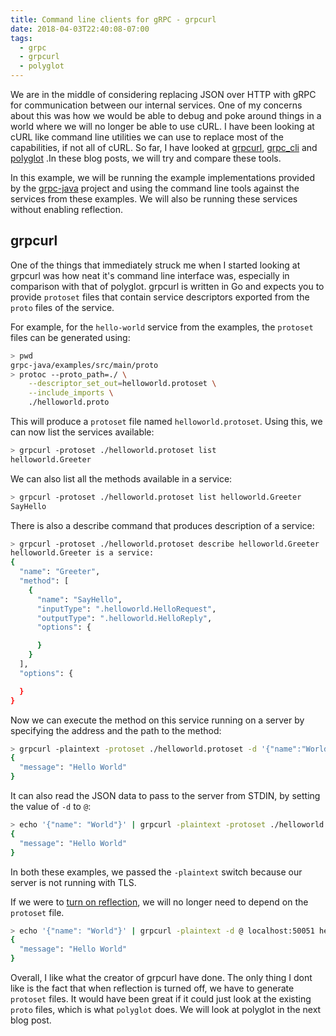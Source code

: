```yaml
---
title: Command line clients for gRPC - grpcurl
date: 2018-04-03T22:40:08-07:00
tags:
  - grpc
  - grpcurl
  - polyglot
---
```

We are in the middle of considering replacing JSON over HTTP with gRPC for communication between our internal services. One of my concerns about this was how we would be able to debug and poke around things in a world where we will no longer be able to use cURL. I have been looking at cURL like command line utilities we can use to replace most of the capabilities, if not all of cURL. So far, I have looked at [grpcurl](https://github.com/fullstorydev/grpcurl), [grpc_cli](https://github.com/grpc/grpc/blob/master/doc/command_line_tool.md) and [polyglot](https://github.com/grpc-ecosystem/polyglot) .In these blog posts, we will try and compare these tools.
<!--more-->

In this example, we will be running the example implementations provided by the [grpc-java](https://github.com/grpc/grpc-java/tree/master/examples) project and using the command line tools against the services from these examples. We will also be running these services without enabling reflection.

## grpcurl
One of the things that immediately struck me when I started looking at grpcurl was how neat it's command line interface was, especially in comparison with that of polyglot. grpcurl is written in Go and expects you to provide `protoset` files that contain service descriptors exported from the `proto` files of the service.

For example, for the `hello-world` service from the examples, the `protoset` files can be generated using:

```bash
> pwd
grpc-java/examples/src/main/proto
> protoc --proto_path=./ \
    --descriptor_set_out=helloworld.protoset \
    --include_imports \
    ./helloworld.proto
```

This will produce a `protoset` file named `helloworld.protoset`. Using this, we can now list the services available:

```bash
> grpcurl -protoset ./helloworld.protoset list
helloworld.Greeter
```

We can also list all the methods available in a service:

```bash
> grpcurl -protoset ./helloworld.protoset list helloworld.Greeter
SayHello
```

There is also a describe command that produces description of a service:

```bash
> grpcurl -protoset ./helloworld.protoset describe helloworld.Greeter
helloworld.Greeter is a service:
{
  "name": "Greeter",
  "method": [
    {
      "name": "SayHello",
      "inputType": ".helloworld.HelloRequest",
      "outputType": ".helloworld.HelloReply",
      "options": {

      }
    }
  ],
  "options": {

  }
}
```

Now we can execute the method on this service running on a server by specifying the address and the path to the method:

```bash
> grpcurl -plaintext -protoset ./helloworld.protoset -d '{"name":"World"}' localhost:50051 helloworld.Greeter/SayHello
{
  "message": "Hello World"
}
```

It can also read the JSON data to pass to the server from STDIN, by setting the value of `-d` to `@`:

```bash
> echo '{"name": "World"}' | grpcurl -plaintext -protoset ./helloworld.protoset -d @ localhost:50051 helloworld.Greeter/SayHello
{
  "message": "Hello World"
}
```

In both these examples, we passed the `-plaintext` switch because our server is not running with TLS. 

If we were to [turn on reflection](https://github.com/grpc/grpc-java/blob/master/documentation/server-reflection-tutorial.md), we will no longer need to depend on the `protoset` file. 

```bash
> echo '{"name": "World"}' | grpcurl -plaintext -d @ localhost:50051 helloworld.Greeter/SayHello
{
  "message": "Hello World"
}
```

Overall, I like what the creator of grpcurl have done. The only thing I dont like is the fact that when reflection is turned off, we have to generate `protoset` files. It would have been great if it could just look at the existing `proto` files, which is what `polyglot` does. We will look at polyglot in the next blog post.
